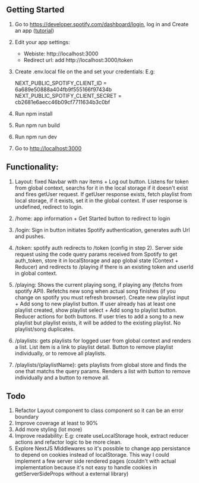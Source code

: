 ## Getting Started

1. Go to https://developer.spotify.com/dashboard/login, log in and Create an app ([tutorial](https://developer.spotify.com/documentation/general/guides/authorization/app-settings/))

2. Edit your app settings:

   - Webiste: http://localhost:3000
   - Redirect url: add http://localhost:3000/token

3. Create .env.local file on the and set your credentials:
   E.g:

   NEXT_PUBLIC_SPOTIFY_CLIENT_ID = 6a689e50888a404fb9f555166f97434b
   NEXT_PUBLIC_SPOTIFY_CLIENT_SECRET = cb2681e6aecc46b09cf7711634b3c0bf

4. Run npm install

5. Run npm run build

6. Run npm run dev

7. Go to [http://localhost:3000](http://localhost:3000)

## Functionality:

1. Layout: fixed Navbar with nav items + Log out button. Listens for token from global context, searchs for it in the local storage if it doesn't exist and fires getUser request. If getUser response exists, fetch playlist from local storage, if it exists, set it in the global context.
   If user response is undefined, redirect to login.

2. /home: app information + Get Started button to redirect to login

3. /login: Sign in button initiates Spotify authentication, generates auth Url and pushes.

4. /token: spotify auth redirects to /token (config in step 2). Server side request using the code query params received from Spotify to get auth_token, store it in localStorage and app global state (Context + Reducer) and redirects to /playing if there is an existing token and userId in global context.

5. /playing: Shows the current playing song, if playing any (fetchs from spotify API). Refetchs new song when actual song finishes (if you change on spotify you must refresh browser).
   Create new playlist input + Add song to new playlist button.
   If user already has at least one playlist created, show playlist select + Add song to playlist button.
   Reducer actions for both buttons. If user tries to add a song to a new playlist but playlist exists, it will be added to the existing playlist.
   No playlist/song duplicates.

6. /playlists: gets playlists for logged user from global context and renders a list. List item is a link to playlist detail. Button to remove playlist individually, or to remove all playlists.

7. /playlists/{playlistName}: gets playlists from global store and finds the one that matchs the query params. Renders a list with button to remove individually and a button to remove all.

## Todo

1. Refactor Layout component to class component so it can be an error boundary
2. Improve coverage at least to 90%
3. Add more styling (lot more)
4. Improve readability: E.g: create useLocalStorage hook, extract reducer actions and refactor logic to be more clean.
5. Explore NextJS Middlewares so it's possible to change app persistance to depend on cookies instead of localStorage. This way I could implement a few server side rendered pages (couldn't with actual implementation because it's not easy to handle cookies in getServerSideProps without a external library)
